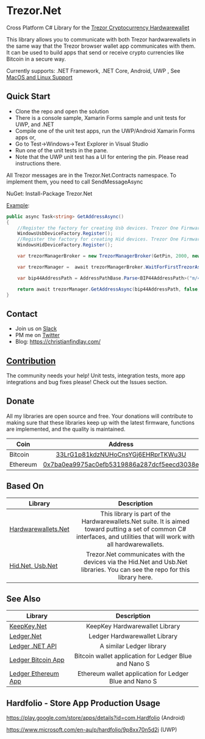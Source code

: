 # Trezor.Net
Cross Platform C# Library for the [Trezor Cryptocurrency Hardwarewallet](https://trezor.io/)

This library allows you to communicate with both Trezor hardwarewallets in the same way that the Trezor browser wallet app communicates with them. It can be used to build apps that send or receive crypto currencies like Bitcoin in a secure way.

Currently supports: .NET Framework, .NET Core, Android, UWP , See [MacOS and Linux Support](https://github.com/MelbourneDeveloper/Device.Net/wiki/Linux-and-MacOS-Support)

## Quick Start

- Clone the repo and open the solution
- There is a console sample, Xamarin Forms sample and unit tests for UWP, and .NET
- Compile one of the unit test apps, run the UWP/Android Xamarin Forms apps or,
- Go to Test->Windows->Text Explorer in Visual Studio
- Run one of the unit tests in the pane.
- Note that the UWP unit test has a UI for entering the pin. Please read instructions there. 

All Trezor messages are in the Trezor.Net.Contracts namespace. To implement them, you need to call SendMessageAsync

NuGet: Install-Package Trezor.Net

[Example](https://github.com/MelbourneDeveloper/Trezor.Net/blob/656c12ba3b0126a8aa5c3f7b576fd535e5286fb7/src/Trezor.Net.UWPUnitTest/UnitTestBase.cs#L46):
````cs
public async Task<string> GetAddressAsync()
{
    //Register the factory for creating Usb devices. Trezor One Firmware 1.7.x, 1.8.x / Trezor Model T 2.1.x
    WindowsUsbDeviceFactory.Register();
    //Register the factory for creating Hid devices. Trezor One Firmware 1.6.x
    WindowsHidDeviceFactory.Register();

    var trezorManagerBroker = new TrezorManagerBroker(GetPin, 2000, new DefaultCoinUtility());

    var trezorManager =  await trezorManagerBroker.WaitForFirstTrezorAsync();

    var bip44AddressPath = AddressPathBase.Parse<BIP44AddressPath>("m/49'/0'/0'/0/0");

    return await trezorManager.GetAddressAsync(bip44AddressPath, false, true);
}
````
## Contact

- Join us on [Slack](https://join.slack.com/t/hardwarewallets/shared_invite/enQtNjA5MDgxMzE2Nzg2LWUyODIzY2U0ODE5OTFlMmI3MGYzY2VkZGJjNTc0OTUwNDliMTg2MzRiNTU1MTVjZjI0YWVhNjQzNjUwMjEyNzQ)
- PM me on [Twitter](https://twitter.com/cfdevelop)
- Blog: https://christianfindlay.com/

## [Contribution](https://github.com/MelbourneDeveloper/Trezor.Net/blob/master/CONTRIBUTING.md)

The community needs your help! Unit tests, integration tests, more app integrations and bug fixes please! Check out the Issues section.

## Donate

All my libraries are open source and free. Your donations will contribute to making sure that these libraries keep up with the latest firmware, functions are implemented, and the quality is maintained.

| Coin           | Address |
| -------------  |:-------------:|
| Bitcoin        | [33LrG1p81kdzNUHoCnsYGj6EHRprTKWu3U](https://www.blockchain.com/btc/address/33LrG1p81kdzNUHoCnsYGj6EHRprTKWu3U) |
| Ethereum       | [0x7ba0ea9975ac0efb5319886a287dcf5eecd3038e](https://etherdonation.com/d?to=0x7ba0ea9975ac0efb5319886a287dcf5eecd3038e) |

## Based On

| Library           | Description |
| -------------  |:-------------:|
| [Hardwarewallets.Net](https://github.com/MelbourneDeveloper/Hardwarewallets.Net) | This library is part of the Hardwarewallets.Net suite. It is aimed toward putting a set of common C# interfaces, and utilities that will work with all hardwarewallets. |
| [Hid.Net, Usb.Net](https://github.com/MelbourneDeveloper/Device.Net)             | Trezor.Net communicates with the devices via the Hid.Net and Usb.Net libraries. You can see the repo for this library here. |

## See Also

| Library           | Description |
| -------------  |:-------------:|
| [KeepKey.Net](https://github.com/MelbourneDeveloper/KeepKey.Net)                 | KeepKey Hardwarewallet Library |
| [Ledger.Net](https://github.com/MelbourneDeveloper/Ledger.Net)                   | Ledger Hardwarewallet Library |
| [Ledger .NET API](https://github.com/LedgerHQ/ledger-dotnet-api)                 | A similar Ledger library |
| [Ledger Bitcoin App](https://github.com/LedgerHQ/blue-app-btc)                   | Bitcoin wallet application for Ledger Blue and Nano S |
| [Ledger Ethereum App](https://github.com/LedgerHQ/blue-app-eth)                  | Ethereum wallet application for Ledger Blue and Nano S |

## Hardfolio - Store App Production Usage

https://play.google.com/store/apps/details?id=com.Hardfolio (Android)

https://www.microsoft.com/en-au/p/hardfolio/9p8xx70n5d2j (UWP)